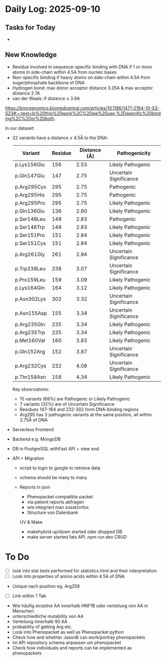# Daily Log: 2025-09-10

## Tasks for Today
- 

## New Knowledge 
- Residue involved in sequence-specific binding with DNA if 1 or more atoms in side-chain within 4.5A from nucleic bases 
- Non-specific binding if heavy atoms on side-chain within 4.5A from sugar/phosphate backbone of DNA 
- Hydrogen bond: max donor acceptor distance 3.35A & max acceptor distance 2.7A  
- van der Waals: if distance ≤ 3.9A

https://bmcgenomics.biomedcentral.com/articles/10.1186/1471-2164-10-S3-S23#:~:text=In%20this%20work%2C%20we%20use,%2Dspecific%20binding%2C%20or%20both. 

In our dataset: 
- 22 variants have a distance ≤ 4.5Å to the DNA:

  | Variant     | Residue | Distance (Å) | Pathogenicity          |
  |-------------|---------|--------------|------------------------|
  | p.Lys156Glu | 156     | 2.53         | Likely Pathogenic      |
  | p.Gln147Glu | 147     | 2.75         | Uncertain Significance |
  | p.Arg295Cys | 295     | 2.75         | Pathogenic             |
  | p.Arg295His | 295     | 2.75         | Pathogenic             |
  | p.Arg295Pro | 295     | 2.75         | Likely Pathogenic      |
  | p.Gln136Glu | 136     | 2.80         | Likely Pathogenic      |
  | p.Ser148Leu | 148     | 2.83         | Pathogenic             |
  | p.Ser148Trp | 148     | 2.83         | Likely Pathogenic      |
  | p.Ser151Pro | 151     | 2.84         | Likely Pathogenic      |
  | p.Ser151Cys | 151     | 2.84         | Likely Pathogenic      |
  | p.Arg261Gly | 261     | 2.94         | Uncertain Significance |
  | p.Trp238Leu | 238     | 3.07         | Uncertain Significance |
  | p.Pro159Leu | 159     | 3.09         | Likely Pathogenic      |
  | p.Lys164Gln | 164     | 3.12         | Likely Pathogenic      |
  | p.Asn302Lys | 302     | 3.32         | Uncertain Significance |
  | p.Asn155Asp | 155     | 3.34         | Uncertain Significance |
  | p.Arg235Gln | 235     | 3.34         | Likely Pathogenic      |
  | p.Arg235Trp | 235     | 3.34         | Likely Pathogenic      |
  | p.Met160Val | 160     | 3.83         | Likely Pathogenic      |
  | p.Gln152Arg | 152     | 3.87         | Uncertain Significance |
  | p.Arg232Cys | 232     | 4.08         | Uncertain Significance |
  | p.Thr158Asn | 158     | 4.34         | Likely Pathogenic      |

  Key observations:
  - 15 variants (68%) are Pathogenic or Likely Pathogenic
  - 7 variants (32%) are of Uncertain Significance
  - Residues 147-164 and 232-302 form DNA-binding regions
  - Arg295 has 3 pathogenic variants at the same position, all within 2.75Å of DNA

- Serverless Frontend 
- Backend e.g. MongoDB 
- DB in PostgreSQL withFast API + view end
- API + Migration 
     - script to login to google to retrieve data 
     - schema should be many to many 
     - Reports in json 
        - Phenopacket compatible packet 
        - via patient reports abfragen 
        - wie integriert man zusatzinfos 
        - Structure von Datenbank 

        UV & Make
        - makehybrid up/down started oder dtopped DB 
        - make server started fats API
.npm run dev 
CRUD 

# To Do 
- [ ] look into stat tests performed for statistics.html and their interpretation 
- [ ] Look into properties of amino acids within 4.5A of DNA
- Unique nach position eg. Arg259
- [ ] Link within 1 Tab 
- Wie häufig einzelne AA innerhalb HNF1B oder verteilung von AA in Menschen
- unterschiedliche mutability von AA
- Verteilung innerhalb 90 AA
- probability of getting Arg etc.
- Look into Phenopacket as well as Phenopacket python
- Check how and whether JasonB can work/portray phenopackets 
- im API repository schema anpassen um phenopacket 
- Check how individuals and reports can be implemented as phenopackets